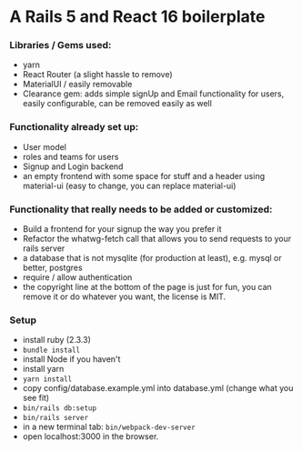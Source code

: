 # A Rails 5 and React 16 boilerplate

### Libraries / Gems used:
- yarn
- React Router (a slight hassle to remove)
- MaterialUI / easily removable
- Clearance gem: adds simple signUp and Email functionality for users, easily configurable, can be removed easily as well

### Functionality already set up:
- User model
- roles and teams for users
- Signup and Login backend
- an empty frontend with some space for stuff and a header using material-ui (easy to change, you can replace material-ui)

### Functionality that really needs to be added or customized:
- Build a frontend for your signup the way you prefer it
- Refactor the whatwg-fetch call that allows you to send requests to your rails server
- a database that is not mysqlite (for production at least), e.g. mysql or better, postgres
- require / allow authentication
- the copyright line at the bottom of the page is just for fun, you can remove it or do whatever you want, the license is MIT.

### Setup
- install ruby (2.3.3)
- `bundle install`
- install Node if you haven't
- install yarn
- `yarn install`
- copy config/database.example.yml into database.yml (change what you see fit)
- `bin/rails db:setup`
- `bin/rails server`
- in a new terminal tab: `bin/webpack-dev-server`
- open localhost:3000 in the browser.

